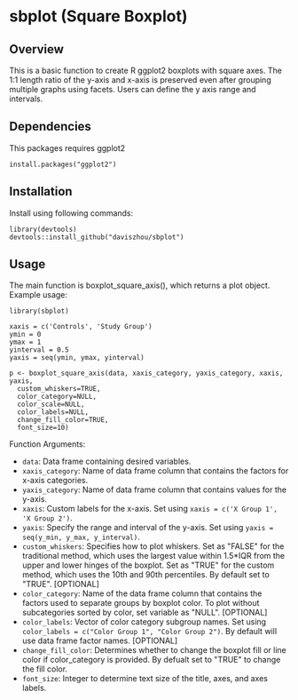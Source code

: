 # sbplot (Square Boxplot)

## Overview
This is a basic function to create R ggplot2 boxplots with square axes. The 1:1 length ratio of the y-axis and x-axis is preserved even after grouping multiple graphs using facets. Users can define the y axis range and intervals.

## Dependencies
This packages requires ggplot2
```
install.packages("ggplot2")
```

## Installation
Install using following commands:
```
library(devtools)
devtools::install_github("daviszhou/sbplot")
```

## Usage
The main function is boxplot_square_axis(), which returns a plot object. Example usage:
```
library(sbplot)

xaxis = c('Controls', 'Study Group')
ymin = 0
ymax = 1
yinterval = 0.5
yaxis = seq(ymin, ymax, yinterval)
                 
p <- boxplot_square_axis(data, xaxis_category, yaxis_category, xaxis, yaxis,
  custom_whiskers=TRUE,
  color_category=NULL,
  color_scale=NULL,
  color_labels=NULL,
  change_fill_color=TRUE,
  font_size=10)
```
Function Arguments:
* `data`: Data frame containing desired variables.
* `xaxis_category`: Name of data frame column that contains the factors for x-axis categories.
* `yaxis_category`: Name of data frame column that contains values for the y-axis.
* `xaxis`: Custom labels for the x-axis. Set using `xaxis = c('X Group 1', 'X Group 2')`.
* `yaxis`: Specify the range and interval of the y-axis. Set using `yaxis = seq(y_min, y_max, y_interval)`.
* `custom_whiskers`: Specifies how to plot whiskers. Set as "FALSE" for the traditional method, which uses the largest value within 1.5*IQR from the upper and lower hinges of the boxplot. Set as "TRUE" for the custom method, which uses the 10th and 90th percentiles. By default set to "TRUE". [OPTIONAL]
* `color_category`: Name of the data frame column that contains the factors used to separate groups by boxplot color. To plot without subcategories sorted by color, set variable as "NULL". [OPTIONAL]
* `color_labels`: Vector of color category subgroup names. Set using `color_labels = c("Color Group 1", "Color Group 2")`. By default will use data frame factor names. [OPTIONAL] 
* `change_fill_color`: Determines whether to change the boxplot fill or line color if color_category is provided. By defualt set to "TRUE" to change the fill color.
* `font_size`: Integer to determine text size of the title, axes, and axes labels.

